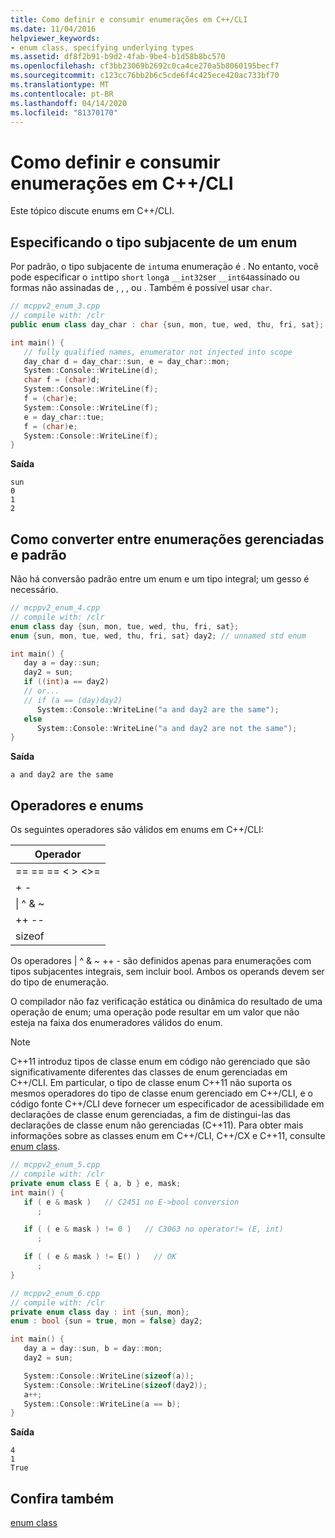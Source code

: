 ```yaml
---
title: Como definir e consumir enumerações em C++/CLI
ms.date: 11/04/2016
helpviewer_keywords:
- enum class, specifying underlying types
ms.assetid: df8f2b91-b9d2-4fab-9be4-b1d58b8bc570
ms.openlocfilehash: cf3bb23069b2692c0ca4ce270a5b8060195becf7
ms.sourcegitcommit: c123cc76bb2b6c5cde6f4c425ece420ac733bf70
ms.translationtype: MT
ms.contentlocale: pt-BR
ms.lasthandoff: 04/14/2020
ms.locfileid: "81370170"
---
```

# <a name="how-to-define-and-consume-enums-in-ccli"></a>Como definir e consumir enumerações em C++/CLI

Este tópico discute enums em C++/CLI.

## <a name="specifying-the-underlying-type-of-an-enum"></a>Especificando o tipo subjacente de um enum

Por padrão, o tipo subjacente de `int`uma enumeração é .  No entanto, você pode especificar o `int`tipo `short` `long`a `__int32`ser `__int64`assinado ou formas não assinadas de , , , ou .  Também é possível usar `char`.

```cpp
// mcppv2_enum_3.cpp
// compile with: /clr
public enum class day_char : char {sun, mon, tue, wed, thu, fri, sat};

int main() {
   // fully qualified names, enumerator not injected into scope
   day_char d = day_char::sun, e = day_char::mon;
   System::Console::WriteLine(d);
   char f = (char)d;
   System::Console::WriteLine(f);
   f = (char)e;
   System::Console::WriteLine(f);
   e = day_char::tue;
   f = (char)e;
   System::Console::WriteLine(f);
}
```

**Saída**

```Output
sun
0
1
2
```

## <a name="how-to-convert-between-managed-and-standard-enumerations"></a>Como converter entre enumerações gerenciadas e padrão

Não há conversão padrão entre um enum e um tipo integral; um gesso é necessário.

```cpp
// mcppv2_enum_4.cpp
// compile with: /clr
enum class day {sun, mon, tue, wed, thu, fri, sat};
enum {sun, mon, tue, wed, thu, fri, sat} day2; // unnamed std enum

int main() {
   day a = day::sun;
   day2 = sun;
   if ((int)a == day2)
   // or...
   // if (a == (day)day2)
      System::Console::WriteLine("a and day2 are the same");
   else
      System::Console::WriteLine("a and day2 are not the same");
}
```

**Saída**

```Output
a and day2 are the same
```

## <a name="operators-and-enums"></a>Operadores e enums

Os seguintes operadores são válidos em enums em C++/CLI:

|Operador|
|--------------|
|== == == \<  >  \<>=|
|+ -|
|&#124; ^ & ~|
|++ --|
|sizeof|

Os operadores &#124; ^ & ~ ++ - são definidos apenas para enumerações com tipos subjacentes integrais, sem incluir bool.  Ambos os operands devem ser do tipo de enumeração.

O compilador não faz verificação estática ou dinâmica do resultado de uma operação de enum; uma operação pode resultar em um valor que não esteja na faixa dos enumeradores válidos do enum.

> [!NOTE]
> C++11 introduz tipos de classe enum em código não gerenciado que são significativamente diferentes das classes de enum gerenciadas em C++/CLI. Em particular, o tipo de classe enum C++11 não suporta os mesmos operadores do tipo de classe enum gerenciado em C++/CLI, e o código fonte C++/CLI deve fornecer um especificador de acessibilidade em declarações de classe enum gerenciadas, a fim de distingui-las das declarações de classe enum não gerenciadas (C++11). Para obter mais informações sobre as classes enum em C++/CLI, C++/CX e C++11, consulte [enum class](../extensions/enum-class-cpp-component-extensions.md).

```cpp
// mcppv2_enum_5.cpp
// compile with: /clr
private enum class E { a, b } e, mask;
int main() {
   if ( e & mask )   // C2451 no E->bool conversion
      ;

   if ( ( e & mask ) != 0 )   // C3063 no operator!= (E, int)
      ;

   if ( ( e & mask ) != E() )   // OK
      ;
}
```

```cpp
// mcppv2_enum_6.cpp
// compile with: /clr
private enum class day : int {sun, mon};
enum : bool {sun = true, mon = false} day2;

int main() {
   day a = day::sun, b = day::mon;
   day2 = sun;

   System::Console::WriteLine(sizeof(a));
   System::Console::WriteLine(sizeof(day2));
   a++;
   System::Console::WriteLine(a == b);
}
```

**Saída**

```Output
4
1
True
```

## <a name="see-also"></a>Confira também

[enum class](../extensions/enum-class-cpp-component-extensions.md)

